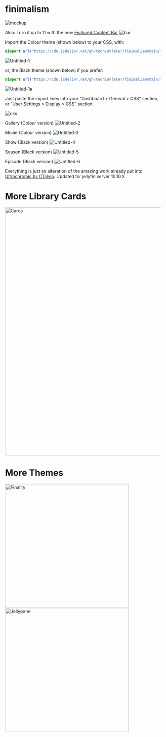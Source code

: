 # finimalism
![mockup](https://i.imgur.com/TvTV8jq.jpeg)

Also: Turn it up to 11 with the new [Featured Content Bar](https://github.com/tedhinklater/Jellyfin-Featured-Content-Bar) 
![bar](https://github.com/user-attachments/assets/f2c45f47-3530-4525-9f89-fe4e96c7676f)

Import the Colour theme (shown below) to your CSS, with:

```css
@import url("https://cdn.jsdelivr.net/gh/tedhinklater/finimalism@main/finimalism7.css");

```

![Untitled-1](https://github.com/user-attachments/assets/f31e6e65-726b-4464-900d-9d0000d36b02)

or, the Black theme (shown below) if you prefer:

```css
@import url("https://cdn.jsdelivr.net/gh/tedhinklater/finimalism@main/finimalism-just-black.css");

```

![Untitled-1a](https://github.com/user-attachments/assets/dc4e38e0-634f-41bd-809c-8fdda46e2875)

Just paste the import lines into your "Dashboard > General > CSS" section, or "User Settings > Display > CSS" section.

![css](https://github.com/user-attachments/assets/f137ab3d-5ab1-431c-ad2f-9541145f9e8d)

Gallery (Colour version)
![Untitled-2](https://github.com/user-attachments/assets/c3194036-52f0-47e1-b922-ed48b9e2615f)

Movie (Colour version)
![Untitled-3](https://github.com/user-attachments/assets/832b257d-1176-4250-8e1f-c096b08bdbe9)

Show (Black version)
![Untitled-4](https://github.com/user-attachments/assets/d1138008-2e07-4fcc-830a-80df34650f36)

Season (Black version)
![Untitled-5](https://github.com/user-attachments/assets/e3f40190-8091-427a-b541-500e599e1b96)

Episode (Black version)
![Untitled-6](https://github.com/user-attachments/assets/19186f1b-7c91-4f9f-b38f-9a6231944775)

Everything is just an alteration of the amazing work already put into [Ultrachromic by CTalvio](https://github.com/CTalvio/Ultrachromic). Updated for jellyfin server 10.10.X

# More Library Cards 
<a href="https://github.com/Phantomwise/jellyfin-custom-thumbnails-collection"><img src="https://i.imgur.com/aWUsxMG.png" alt="Cards" width="800"/></a>

# More Themes

<a href="https://github.com/tedhinklater/finality"><img src="https://i.imgur.com/54wZsvH.png" alt="Finality" width="400"/></a> 
<a href="https://github.com/tedhinklater/Jellypane"><img src="https://i.imgur.com/RHFcIA9.png" alt="Jellypane" width="400"/></a>
